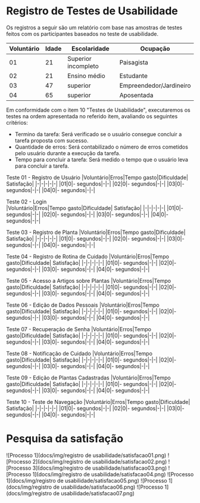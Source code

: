 # Registro de Testes de Usabilidade

Os registros a seguir são um relatório com base nas amostras de testes feitos com os participantes baseados no teste de usabilidade.

|Voluntário |Idade|Escolaridade|Ocupação |
|-|-|-|-|
|01|21|Superior incompleto| Paisagista|
|02|21|Ensino médio|Estudante|
|03|47|superior|Empreendedor/Jardineiro|
|04|65|superior |Aposentada|

Em conformidade com o item 10 "Testes de Usabilidade", executaremos os testes na ordem apresentada no referido item, avaliando os seguintes critérios:

- Termino da tarefa: Será verificado se o usuário consegue concluir a tarefa proposta com sucesso.
- Quantidade de erros: Será contabilizado o número de erros cometidos pelo usuário durante a execução da tarefa.
- Tempo para concluir a tarefa: Será medido o tempo que o usuário leva para concluir a tarefa.



Teste 01 - Registro de Usuário
|Voluntário|Erros|Tempo gasto|Dificuldade| Satisfação|
|-|-|-|-|-|
|01|0|- segundos|-|-|
|02|0|- segundos|-|-|
|03|0|- segundos|-|-|
|04|0|- segundos|-|-|

Teste 02 - Login	
|Voluntário|Erros|Tempo gasto|Dificuldade| Satisfação|
|-|-|-|-|-|
|01|0|- segundos|-|-|
|02|0|- segundos|-|-|
|03|0|- segundos|-|-|
|04|0|- segundos|-|-|

Teste 03 - Registro de Planta
|Voluntário|Erros|Tempo gasto|Dificuldade| Satisfação|
|-|-|-|-|-|
|01|0|- segundos|-|-|
|02|0|- segundos|-|-|
|03|0|- segundos|-|-|
|04|0|- segundos|-|-|

Teste 04 - Registro de Rotina de Cuidado
|Voluntário|Erros|Tempo gasto|Dificuldade| Satisfação|
|-|-|-|-|-|
|01|0|- segundos|-|-|
|02|0|- segundos|-|-|
|03|0|- segundos|-|-|
|04|0|- segundos|-|-|

Teste 05 - Acesso a Artigos sobre Plantas
|Voluntário|Erros|Tempo gasto|Dificuldade| Satisfação|
|-|-|-|-|-|
|01|0|- segundos|-|-|
|02|0|- segundos|-|-|
|03|0|- segundos|-|-|
|04|0|- segundos|-|-|

Teste 06 - Edição de Dados Pessoais
|Voluntário|Erros|Tempo gasto|Dificuldade| Satisfação|
|-|-|-|-|-|
|01|0|- segundos|-|-|
|02|0|- segundos|-|-|
|03|0|- segundos|-|-|
|04|0|- segundos|-|-|

Teste 07 - Recuperação de Senha
|Voluntário|Erros|Tempo gasto|Dificuldade| Satisfação|
|-|-|-|-|-|
|01|0|- segundos|-|-|
|02|0|- segundos|-|-|
|03|0|- segundos|-|-|
|04|0|- segundos|-|-|

Teste 08 - Notificação de Cuidado
|Voluntário|Erros|Tempo gasto|Dificuldade| Satisfação|
|-|-|-|-|-|
|01|0|- segundos|-|-|
|02|0|- segundos|-|-|
|03|0|- segundos|-|-|
|04|0|- segundos|-|-|

Teste 09 - Edição de Plantas Cadastradas
|Voluntário|Erros|Tempo gasto|Dificuldade| Satisfação|
|-|-|-|-|-|
|01|0|- segundos|-|-|
|02|0|- segundos|-|-|
|03|0|- segundos|-|-|
|04|0|- segundos|-|-|

Teste 10 - Teste de Navegação
|Voluntário|Erros|Tempo gasto|Dificuldade| Satisfação|
|-|-|-|-|-|
|01|0|- segundos|-|-|
|02|0|- segundos|-|-|
|03|0|- segundos|-|-|
|04|0|- segundos|-|-|
# Pesquisa da satisfação
![Processo 1](docs/img/registro de usabilidade/satisfacao01.png)
![Processo 2](docs/img/registro de usabilidade/satisfacao02.png)
![Processo 3](docs/img/registro de usabilidade/satisfacao03.png)
![Processo 1](docs/img/registro de usabilidade/satisfacao04.png)
![Processo 1](docs/img/registro de usabilidade/satisfacao05.png)
![Processo 1](docs/img/registro de usabilidade/satisfacao06.png)
![Processo 1](docs/img/registro de usabilidade/satisfacao07.png)
